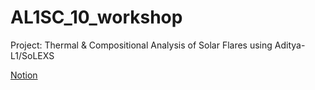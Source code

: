 # AL1SC_10_workshop

Project: Thermal & Compositional Analysis of Solar Flares using Aditya-L1/SoLEXS

[Notion](https://www.notion.so/Aditya-L1-10th-Workshop-Project-1f2b6757cd8e808d9982f0f135325ceb?pvs=4)
